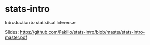 # stats-intro

Introduction to statistical inference

Slides: https://github.com/Pakillo/stats-intro/blob/master/stats-intro-master.pdf



